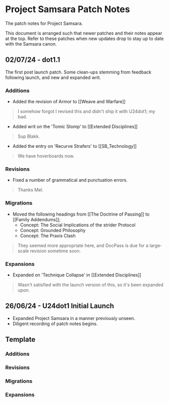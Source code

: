 # Project Samsara Patch Notes
The patch notes for Project Samsara.

This document is arranged such that newer patches and their notes appear at the top. Refer to these patches when new updates drop to stay up to date with the Samsara canon.

## 02/07/24 - dot1.1
The first post launch patch. Some clean-ups stemming from feedback following launch, and new and expanded writ.

### Additions
- Added the revision of Armor to [[Weave and Warfare]]
> I somehow forgot I revised this and didn't ship it with U24dot1; my bad.
- Added writ on the 'Tomic Stomp' to [[Extended Disciplines]]
> Sup Blakk.
- Added the entry on 'Recurve Strafers' to [[SB_Technology]]
> We have hoverboards now.

### Revisions
- Fixed a number of grammatical and punctuation errors.
> Thanks Mel.

### Migrations
- Moved the following headings from [[The Doctrine of Passing]] to [[Family Addendums]];
	- Concept: The Social Implications of the strider Protocol
	- Concept: Grounded Philosophy
	- Concept: The Praxis Clash
> They seemed more appropriate here, and DocPass is due for a large-scale revision sometime soon.

### Expansions
- Expanded on 'Technique Collapse' in [[Extended Disciplines]]
> Wasn't satisfied with the launch version of this, so it's been expanded upon.

## 26/06/24 - U24dot1 Initial Launch
- Expanded Project Samsara in a manner previously unseen.
- Diligent recording of patch notes begins.

## Template
### Additions
### Revisions
### Migrations
### Expansions